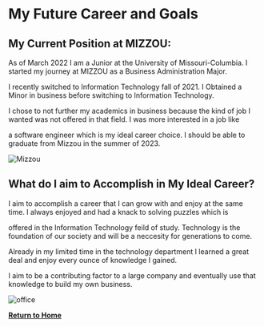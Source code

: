 # My Future Career and Goals

## __My Current Position at MIZZOU__:


As of March 2022 I am a Junior at the University of Missouri-Columbia. I started my journey at MIZZOU as a Business Administration Major. 

I recently switched to Information Technology fall of 2021. I Obtained a Minor in business before switching to Information Technology.

I chose to not further my academics in business because the kind of job I wanted was not offered in that field. I was more interested in a job like

a software engineer which is my ideal career choice. I should be able to graduate from Mizzou in the summer of 2023.


![Mizzou](https://user-images.githubusercontent.com/97974825/158626171-9c42c1f5-19bd-46ee-9623-2004ba94ff8b.jpg)


## __What do I aim to Accomplish in My Ideal Career?__

I aim to accomplish a career that I can grow with and enjoy at the same time. I always enjoyed and had a knack to solving puzzles which is

offered in the Information Technology feild of study. Technology is the foundation of our society and will be a neccesity for generations to come.

Already in my limited time in the technology department I learned a great deal and enjoy every ounce of knowledge I gained. 

I aim to be a contributing factor to a large company and eventually use that knowledge to build my own business.


![office](https://user-images.githubusercontent.com/97974825/158627439-ca2c00b4-5242-4ca6-bf6e-f12803103b06.jpg)

[**Return to Home**](README.md)
